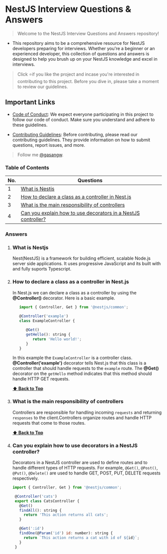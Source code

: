# NestJS Interview Questions & Answers

> Welcome to the NestJS Interview Questions and Answers repository! 
- This repository aims to be a comprehensive resource for NestJS developers preparing for interviews. Whether you're a beginner or an experienced developer, this collection of questions and answers is designed to help you brush up on your NestJS knowledge and excel in interviews.
> Click ⭐if you like the project and incase you're interested in contributing to this project. Before you dive in, please take a moment to review our guidelines.

## Important Links

- [Code of Conduct](./CODE_OF_CONDUCT.md): We expect everyone participating in this project to follow our code of conduct. Make sure you understand and adhere to these guidelines.

- [Contributing Guidelines](./CONTRIBUTING.md): Before contributing, please read our contributing guidelines. They provide information on how to submit questions, report issues, and more.

> Follow me [@gasangw](https://github.com/gasangw).

### Table of Contents

| No. | Questions                                                                                                                                                         |
| --- | ----------------------------------------------------------------------------------------------------------------------------------------------------------------- |
| 1   | [What is Nestjs](#what-is-nestjs)                                         |
| 2   | [How to declare a class as a controller in Nest.js](#How-to-declare-a-class-as-a-controller-in-Nest.js)  
| 3   | [What is the main responsibility of controllers](#What-is-the-main-responsibility-of-controllers)  
| 4   | [Can you explain how to use decorators in a NestJS controller?](#Can-you-explain-how-to-use-decorators-in-a-NestJS-controller?) 


### Answers


1. ### What is Nestjs

   Nest(NestJS) is a framework for building efficient, scalable Node.js server side applications. It uses progressive JavaScript and its built with and fully suports Typescript.

2. ### How to declare a class as a controller in Nest.js

   In Nest.js we can declare a class as a controller by using the **@Controller()** decorator. Here is a basic example.

   ```javascript
      import { Controller, Get } from '@nestjs/common';
      
      @Controller('example')
      class ExampleController {

         @Get()
         getHello(): string {
            return 'Hello world!';
         }
      }
   ```
   In this example the `ExampleController` is a controller class. **@Controller('example')** decorator tells Nest.js that this class is a controller that should handle requests to the `example` route. The **@Get()** decorator on the `getHello` method indicates that this method should handle HTTP GET requests.

   **[⬆ Back to Top](#table-of-contents)**

3. ### What is the main responsibility of controllers

   Controllers are responsible for handling incoming `requests` and returning `responses` to the client.Controllers organize routes and handle HTTP requests that come to those routes.
   
   **[⬆ Back to Top](#table-of-contents)**

4. ### Can you explain how to use decorators in a NestJS controller?
   Decorators in a NestJS controller are used to define routes and to handle different types of HTTP requests. For example, `@Get()`, `@Post()`, `@Put()`, `@Delete()` are used to handle GET, POST, PUT, DELETE requests respectively.
   ```javascript
   import { Controller, Get } from '@nestjs/common';

    @Controller('cats')
    export class CatsController {
      @Get()
      findAll(): string {
        return 'This action returns all cats';
      }

      @Get(':id')
      findOne(@Param('id') id: number): string {
        return `This action returns a cat with id of ${id}`;
      }
    }

   ```